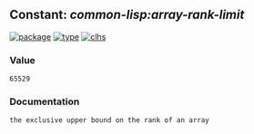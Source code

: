 ## Constant: ***common-lisp:array-rank-limit***
[![package](https://img.shields.io/badge/Package-COMMON--LISP-5f9ea0.svg?style=social&colorA=999999)](../) [![type](https://img.shields.io/badge/Type-Constant-5f9ea0.svg?style=social&colorA=999999)](../#constant) [![clhs](https://img.shields.io/badge/CLHS-ARRAY--RANK--LIMIT-5f9ea0.svg?style=social&colorA=999999)](http://www.lispworks.com/documentation/HyperSpec/Body/v_ar_ran.htm) 
### Value
```
65529
```
### Documentation
```
the exclusive upper bound on the rank of an array
```
